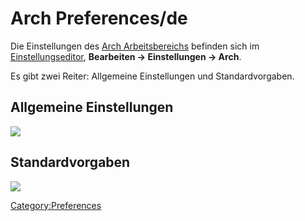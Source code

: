 # Arch Preferences/de



Die Einstellungen des [Arch Arbeitsbereichs](Arch_Workbench/de.md) befinden sich im [Einstellungseditor](Preferences_Editor/de.md), **Bearbeiten → Einstellungen → Arch**.

Es gibt zwei Reiter: Allgemeine Einstellungen und Standardvorgaben.

## Allgemeine Einstellungen 

![](images/Preference_Arch_Tab_01.png )

## Standardvorgaben

![](images/Preference_Arch_Tab_02.png )


 

[Category:Preferences](Category:Preferences.md)
